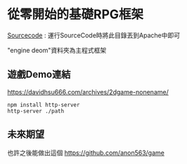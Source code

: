 # 從零開始的基礎RPG框架

[Sourcecode](https://github.com/beadcaptain/2DGameNoneName) : 運行SourceCode時將此目錄丟到Apache中即可

"engine deom"資料夾為主程式框架

## 遊戲Demo連結

https://davidhsu666.com/archives/2dgame-nonename/

```
npm install http-server
http-server ./path
```

## 未來期望

也許之後能做出這個
https://github.com/anon563/game
